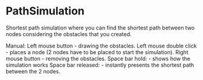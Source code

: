 # PathSimulation
Shortest path simulation where you can find the shortest path between two nodes considering the obstacles that you created.

Manual:
Left mouse button - drawing the obstacles.
Left mouse double click - places a node (2 nodes have to be placed to start the simulation).
Right mouse button - removing the obstacles.
Space bar hold: - shows how the simulation works
Space bar released: - instantly presents the shortest path between the 2 nodes.
